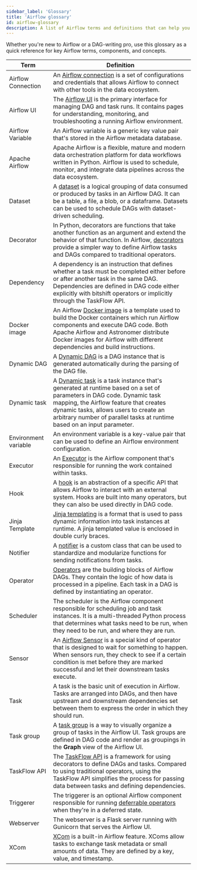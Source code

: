 ```yaml
---
sidebar_label: 'Glossary'
title: 'Airflow glossary'
id: airflow-glossary
description: A list of Airflow terms and definitions that can help you learn or brush up on key Airflow concepts.
---
```

Whether you're new to Airflow or a DAG-writing pro, use this glossary as a quick reference for key Airflow terms, components, and concepts.

| Term | Definition |
|------|-------------|
| Airflow Connection| An [Airflow connection](connections.md) is a set of configurations and credentials that allows Airflow to connect with other tools in the data ecosystem. |
| Airflow UI| The [Airflow UI](airflow-ui.md) is the primary interface for managing DAG and task runs. It contains pages for understanding, monitoring, and troubleshooting a running Airflow environment. |
| Airflow Variable| An Airflow variable is a generic key value pair that's stored in the Airflow metadata database. |
| Apache Airflow | Apache Airflow is a flexible, mature and modern data orchestration platform for data workflows written in Python. Airflow is used to schedule, monitor, and integrate data pipelines across the data ecosystem. |
| Dataset| A [dataset](airflow-datasets.md) is a logical grouping of data consumed or produced by tasks in an Airflow DAG. It can be a table, a file, a blob, or a dataframe. Datasets can be used to schedule DAGs with dataset-driven scheduling. |
| Decorator| In Python, decorators are functions that take another function as an argument and extend the behavior of that function. In Airflow, [decorators](airflow-decorators.md) provide a simpler way to define Airflow tasks and DAGs compared to traditional operators. |
| Dependency| A dependency is an instruction that defines whether a task must be completed either before or after another task in the same DAG. Dependencies are defined in DAG code either explicitly with bitshift operators or implicitly through the TaskFlow API. |
| Docker image| An Airflow [Docker image](https://www.techtarget.com/searchitoperations/definition/Docker-image) is a template used to build the Docker containers which run Airflow components and execute DAG code. Both Apache Airflow and Astronomer distribute Docker images for Airflow with different dependencies and build instructions. |
| Dynamic DAG | A [Dynamic DAG](dynamically-generating-dags.md) is a DAG instance that is generated automatically during the parsing of the DAG file. |
| Dynamic task | A [Dynamic task](dynamic-tasks#dynamic-task-concepts) is a task instance that's generated at runtime based on a set of parameters in DAG code. Dynamic task mapping, the Airflow feature that creates dynamic tasks, allows users to create an arbitrary number of parallel tasks at runtime based on an input parameter. |
| Environment variable| An environment variable is a key-value pair that can be used to define an Airflow environment configuration. |
| Executor| An [Executor](airflow-executors-explained) is the Airflow component that's responsible for running the work contained within tasks. |
| Hook| A [hook](what-is-a-hook) is an abstraction of a specific API that allows Airflow to interact with an external system. Hooks are built into many operators, but they can also be used directly in DAG code. |
| Jinja Template| [Jinja templating](https://airflow.apache.org/docs/apache-airflow/stable/core-concepts/operators.html#jinja-templating) is a format that is used to pass dynamic information into task instances at runtime. A jinja templated value is enclosed in double curly braces. |
| Notifier| A [notifier](error-notifications-in-airflow#notifiers) is a custom class that can be used to standardize and modularize functions for sending notifications from tasks. |
| Operator| [Operators](what-is-an-operator) are the building blocks of Airflow DAGs. They contain the logic of how data is processed in a pipeline. Each task in a DAG is defined by instantiating an operator. |
| Scheduler| The scheduler is the Airflow component responsible for scheduling job and task instances. It is a multi-threaded Python process that determines what tasks need to be run, when they need to be run, and where they are run. |
| Sensor| An [Airflow Sensor](what-is-a-sensor) is a special kind of operator that is designed to wait for something to happen. When sensors run, they check to see if a certain condition is met before they are marked successful and let their downstream tasks execute. |
| Task| A task is the basic unit of execution in Airflow. Tasks are arranged into DAGs, and then have upstream and downstream dependencies set between them to express the order in which they should run. |
| Task group| A [task group](task-groups.md) is a way to visually organize a group of tasks in the Airflow UI. Task groups are defined in DAG code and render as groupings in the **Graph** view of the Airflow UI.  |
| TaskFlow API| The [TaskFlow API](dags.md#writing-dags-with-the-taskflow-api) is a framework for using decorators to define DAGs and tasks. Compared to using traditional operators, using the TaskFlow API simplifies the process for passing data between tasks and defining dependencies. |
| Triggerer| The triggerer is an optional Airflow component responsible for running [deferrable operators](deferrable-operators#terms-and-concepts) when they're in a deferred state. |
| Webserver| The webserver is a Flask server running with Gunicorn that serves the Airflow UI. |
| XCom| [XCom](airflow-passing-data-between-tasks#xcom) is a built-in Airflow feature. XComs allow tasks to exchange task metadata or small amounts of data. They are defined by a key, value, and timestamp. |
